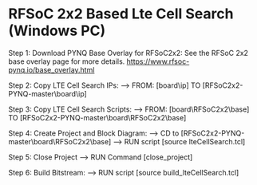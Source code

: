 # RFSoC 2x2 Based Lte Cell Search (Windows PC)

Step 1: 
Download PYNQ Base Overlay for RFSoC2x2: See the RFSoC 2x2 base overlay page for more details.
https://www.rfsoc-pynq.io/base_overlay.html


Step 2:
Copy LTE Cell Search IPs:
--> FROM: [board\ip] TO [RFSoC2x2-PYNQ-master\board\ip]

Step 3:
Copy LTE Cell Search Scripts:
--> FROM: [board\RFSoC2x2\base] TO [RFSoC2x2-PYNQ-master\board\RFSoC2x2\base]

Step 4:
Create Project and Block Diagram:
--> CD to [RFSoC2x2-PYNQ-master\board\RFSoC2x2\base]
--> RUN script [source lteCellSearch.tcl]

Step 5:
Close Project
--> RUN Command [close_project]

Step 6:
Build Bitstream:
--> RUN script [source build_lteCellSearch.tcl]
